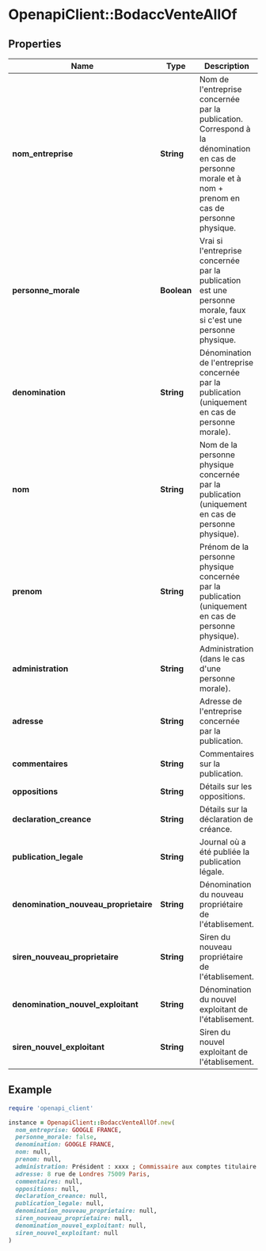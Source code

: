 # OpenapiClient::BodaccVenteAllOf

## Properties

| Name | Type | Description | Notes |
| ---- | ---- | ----------- | ----- |
| **nom_entreprise** | **String** | Nom de l&#39;entreprise concernée par la publication. Correspond à la dénomination en cas de personne morale et à nom + prenom en cas de personne physique. | [optional] |
| **personne_morale** | **Boolean** | Vrai si l&#39;entreprise concernée par la publication est une personne morale, faux si c&#39;est une personne physique. | [optional] |
| **denomination** | **String** | Dénomination de l&#39;entreprise concernée par la publication (uniquement en cas de personne morale). | [optional] |
| **nom** | **String** | Nom de la personne physique concernée par la publication (uniquement en cas de personne physique). | [optional] |
| **prenom** | **String** | Prénom de la personne physique concernée par la publication (uniquement en cas de personne physique). | [optional] |
| **administration** | **String** | Administration (dans le cas d&#39;une personne morale). | [optional] |
| **adresse** | **String** | Adresse de l&#39;entreprise concernée par la publication. | [optional] |
| **commentaires** | **String** | Commentaires sur la publication. | [optional] |
| **oppositions** | **String** | Détails sur les oppositions. | [optional] |
| **declaration_creance** | **String** | Détails sur la déclaration de créance. | [optional] |
| **publication_legale** | **String** | Journal où a été publiée la publication légale. | [optional] |
| **denomination_nouveau_proprietaire** | **String** | Dénomination du nouveau propriétaire de l&#39;établisement. | [optional] |
| **siren_nouveau_proprietaire** | **String** | Siren du nouveau propriétaire de l&#39;établisement. | [optional] |
| **denomination_nouvel_exploitant** | **String** | Dénomination du nouvel exploitant de l&#39;établisement. | [optional] |
| **siren_nouvel_exploitant** | **String** | Siren du nouvel exploitant de l&#39;établisement. | [optional] |

## Example

```ruby
require 'openapi_client'

instance = OpenapiClient::BodaccVenteAllOf.new(
  nom_entreprise: GOOGLE FRANCE,
  personne_morale: false,
  denomination: GOOGLE FRANCE,
  nom: null,
  prenom: null,
  administration: Président : xxxx ; Commissaire aux comptes titulaire : xxxx,
  adresse: 8 rue de Londres 75009 Paris,
  commentaires: null,
  oppositions: null,
  declaration_creance: null,
  publication_legale: null,
  denomination_nouveau_proprietaire: null,
  siren_nouveau_proprietaire: null,
  denomination_nouvel_exploitant: null,
  siren_nouvel_exploitant: null
)
```

